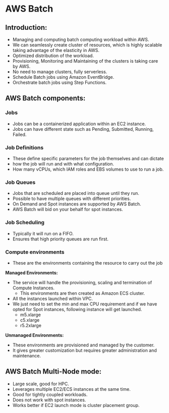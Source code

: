 # AWS Batch

## Introduction:

- Managing and computing batch computing workload within AWS.
- We can seamlessly create cluster of resources, which is highly scalable taking advantage of the elasticity in AWS.
- Optimized distribution of the workload.
- Provisioning, Monitoring and Maintaining of the clusters is taking care by AWS.
- No need to manage clusters, fully serverless.
- Schedule Batch jobs using Amazon EventBridge.
- Orchestrate batch jobs using Step Functions.

## AWS Batch components:

### Jobs

- Jobs can be a containerized application within an EC2 instance.
- Jobs can have different state such as Pending, Submitted, Running, Failed.

### Job Definitions
- These define specific parameters for the job themselves and can dictate
- how the job will run and with what configuration.
- How many vCPUs, which IAM roles and EBS volumes to use to run a job.

### Job Queues

- Jobs that are scheduled are placed into queue until they run.
- Possible to have multiple queues with different priorities.
- On Demand and Spot instances are supported by AWS Batch.
- AWS Batch will bid on your behalf for spot instances.

### Job Scheduling

- Typically it will run on a FIFO.
- Ensures that high priority queues are run first.

### Compute environments

- These are the environments containing the resource to carry out the job

**Managed Environments:** 
- The service will handle the provisioning, scaling and termination of Compute Instances.
  - This environments are then created as Amazon ECS cluster.
- All the instances launched within VPC.
- We just need to set the min and max CPU requirement and if we have opted for Spot instances, following instance will get launched.
  - m5.xlarge
  - c5.xlarge
  - r5.2xlarge
  
**Unmanaged Environments:** 
  - These environments are provisioned and managed by the customer. 
  - It gives greater customization but requires greater administration and maintenance.

## AWS Batch Multi-Node mode:
- Large scale, good for HPC.
- Leverages multiple EC2/ECS instances at the same time.
- Good for tightly coupled workloads.
- Does not work with spot instances.
- Works better if EC2 launch mode is cluster placement group.
